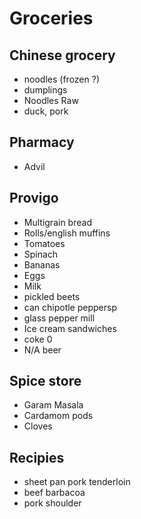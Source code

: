 # Groceries

## Chinese grocery

- noodles (frozen ?)
- dumplings
- Noodles Raw
- duck, pork

## Pharmacy

- Advil

## Provigo

- Multigrain bread
- Rolls/english muffins
- Tomatoes
- Spinach
- Bananas
- Eggs
- Milk
- pickled beets
- can chipotle peppersp
- glass pepper mill
- Ice cream sandwiches
- coke 0
- N/A beer

## Spice store

- Garam Masala
- Cardamom pods
- Cloves

## Recipies

- sheet pan pork tenderloin
- beef barbacoa
- pork shoulder
